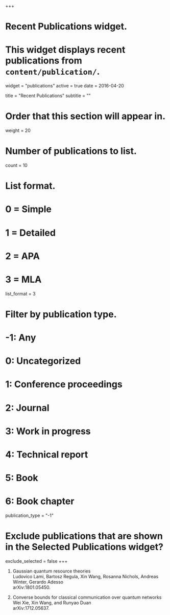 +++
# Recent Publications widget.
# This widget displays recent publications from `content/publication/`.
widget = "publications"
active = true
date = 2016-04-20

title = "Recent Publications"
subtitle = ""

# Order that this section will appear in.
weight = 20

# Number of publications to list.
count = 10

# List format.
#   0 = Simple
#   1 = Detailed
#   2 = APA
#   3 = MLA
list_format = 3

# Filter by publication type.
# -1: Any
#  0: Uncategorized
#  1: Conference proceedings
#  2: Journal
#  3: Work in progress
#  4: Technical report
#  5: Book
#  6: Book chapter
publication_type = "-1"

# Exclude publications that are shown in the Selected Publications widget?
exclude_selected = false
+++


1. Gaussian quantum resource theories  
Ludovico Lami, Bartosz Regula, Xin Wang, Rosanna Nichols, Andreas Winter, Gerardo Adesso  
arXiv:1801.05450.

2. Converse bounds for classical communication over quantum networks  
Wei Xie, Xin Wang, and Runyao Duan  
arXiv:1712.05637.
